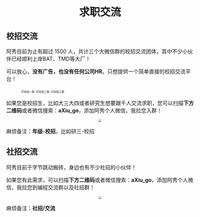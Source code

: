 ## <h1 align="center">求职交流</h1>





## 校招交流

阿秀目前为止有超过 1500 人，共计三个大微信群的校招交流团体，其中不少小伙伴已经顺利上岸BAT、TMD等大厂！

可以放心，**没有广告，也没有任何公司HR**。只想提供一个简单直接的校招交流平台！

<figure >
    <img src="https://cdn.jsdelivr.net/gh/forthespada/mediaImage3@0.1/202106/一群.png" alt="校招一群" style="zoom: 50%;" />
    <img src="https://cdn.jsdelivr.net/gh/forthespada/mediaImage3@0.1/202106/二群.png" alt="校招二群" style="zoom: 50%;" />
    <img src="https://cdn.jsdelivr.net/gh/forthespada/mediaImage3@0.1/202106/三群.png" alt="校招三群" style="zoom: 50%;" />
</figure>

如果您是校招生，比如大三大四或者研究生想要跟千人交流求职，您可以扫描**下方二维码**或者微信搜索：**aXiu_go**，添加阿秀个人微信，我拉您入群！

<div align="center">
    <img src="https://cdn.jsdelivr.net/gh/forthespada/mediaImage2@1.3/202103/%E9%98%BF%E7%A7%80%E4%B8%AA%E4%BA%BA%E5%BE%AE%E4%BF%A1%E6%97%A0%E6%B1%89%E5%AD%972.png" style="zoom:50%;" />
</div>

麻烦备注：**年级-校招**，比如研三-校招



## 社招交流

阿秀目前于字节跳动搬砖，身边也有不少社招的小伙伴！

如果您有此需求，可以扫描**下方二维码**或者微信搜索：**aXiu_go**，添加阿秀个人微信，我拉您到编程交流群以及社招群！

<div align="center">
    <img src="https://cdn.jsdelivr.net/gh/forthespada/mediaImage2@1.3/202103/%E9%98%BF%E7%A7%80%E4%B8%AA%E4%BA%BA%E5%BE%AE%E4%BF%A1%E6%97%A0%E6%B1%89%E5%AD%972.png" style="zoom:50%;" />
</div>

麻烦备注：**社招/交流**

